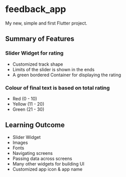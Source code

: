 # feedback_app

My new, simple and first Flutter project.

## Summary of Features

### Slider Widget for rating
   - Customized track shape
   - Limits of the slider is shown in the ends
   - A green bordered Container for displaying the rating

### Colour of final text is based on total rating
   - Red (0 - 10)
   - Yellow (11 - 20)
   - Green (21 - 30)

## Learning Outcome

- Slider Widget
- Images
- Fonts
- Navigating screens
- Passing data across screens
- Many other widgets for building UI
- Customized app icon & app name
